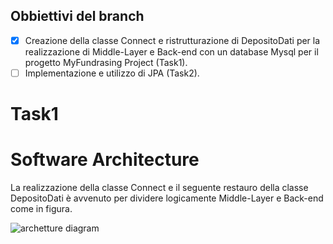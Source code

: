 ## Obbiettivi del branch 
 - [x] Creazione della classe Connect e ristrutturazione di DepositoDati per la realizzazione di Middle-Layer e Back-end con un database Mysql per il progetto MyFundrasing Project (Task1).
 - [ ] Implementazione e utilizzo di JPA (Task2).

# Task1
# Software Architecture
La realizzazione della classe Connect e il seguente restauro della classe DepositoDati è avvenuto per dividere logicamente Middle-Layer e Back-end come in figura.

![archetture diagram](https://github.com/guidogagl/LSMDB/arch_diagram.png)

## 
